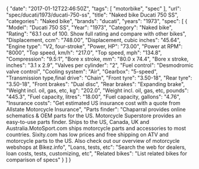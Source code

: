 {
    "date": "2017-01-12T22:46:50Z",
    "tags": [
        "motorbike",
        "spec"
    ],
    "url": "spec\/ducati\/1973\/ducati-750-ss",
    "title": "Naked bike Ducati 750 SS",
    "categories": "Naked bike",
    "brands": "ducati",
    "years": "1973",
    "spec": [
        {
            "Model": "Ducati 750 SS",
            "Year": "1973",
            "Category": "Naked bike",
            "Rating": "63.1 out of 100. Show full rating and compare with other bikes",
            "Displacement, ccm": "748.00",
            "Displacement, cubic inches": "45.64",
            "Engine type": "V2, four-stroke",
            "Power, HP": "73.00",
            "Power at RPM": "8000",
            "Top speed, km\/h": "217.0",
            "Top speed, mph": "134.8",
            "Compression": "9.5:1",
            "Bore x stroke, mm": "80.0 x 74.4",
            "Bore x stroke, inches": "3.1 x 2.9",
            "Valves per cylinder": "2",
            "Fuel control": "Desmodromic valve control",
            "Cooling system": "Air",
            "Gearbox": "5-speed",
            "Transmission type,final drive": "Chain",
            "Front tyre": "3.50-18",
            "Rear tyre": "3.50-18",
            "Front brakes": "Dual disc",
            "Rear brakes": "Expanding brake",
            "Weight incl. oil, gas, etc, kg": "202.0",
            "Weight incl. oil, gas, etc, pounds": "445.3",
            "Fuel capacity, litres": "18.00",
            "Fuel capacity, gallons": "4.76",
            "Insurance costs": "Get estimated US insurance cost with a quote from Allstate Motorcycle Insurance",
            "Parts finder": "Chaparral provides online schematics & OEM parts for the US.   Motorcycle Superstore provides an easy-to-use parts finder. Ships to the US, Canada, UK and Australia.MotoSport.com ships motorcycle parts and accessories to most countries.    Sixity.com has low prices and free shipping on ATV and motorcycle parts to the US. Also check out our overview of motorcycle webshops at Bikez.info",
            "Loans, tests, etc": "Search the web for dealers, loan costs, tests, customizing, etc",
            "Related bikes": "List related bikes for comparison of specs"
        }
    ]
}
